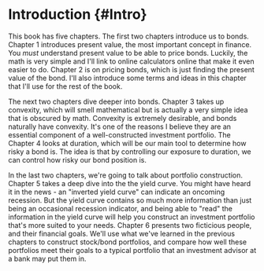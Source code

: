 # Introduction {#Intro}

This book has five chapters. The first two chapters introduce us to bonds. Chapter 1 introduces present value, the most important concept in finance. You *must* understand present value to be able to price bonds. Luckily, the math is very simple and I'll link to online calculators online that make it even easier to do. Chapter 2 is on pricing bonds, which is just finding the present value of the bond. I'll also introduce some terms and ideas in this chapter that I'll use for the rest of the book. 

The next two chapters dive deeper into bonds. Chapter 3 takes up convexity, which will smell mathematical but is actually a very simple idea that is obscured by math. Convexity is extremely desirable, and bonds naturally have convexity. It's one of the reasons I believe they are an essential component of a well-constructed investment portfolio. The Chapter 4 looks at duration, which will be our main tool to determine how risky a bond is. The idea is that by controlling our exposure to duration, we can control how risky our bond position is. 

In the last two chapters, we're going to talk about portfolio construction. Chapter 5 takes a deep dive into the the yield curve. You might have heard it in the news - an "inverted yield curve" can indicate an oncoming recession. But the yield curve contains so much more information than just being an occasional recession indicator, and being able to "read" the information in the yield curve will help you construct an investment portfolio that's more suited to your needs. Chapter 6 presents two ficticious people, and their financial goals. We'll use what we've learned in the previous chapters to construct stock/bond portfolios, and compare how well these portfolios meet their goals to a typical portfolio that an investment advisor at a bank may put them in. 


